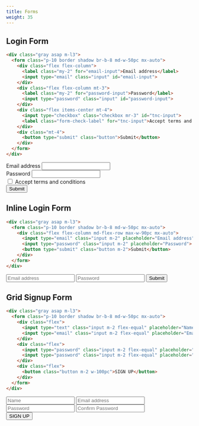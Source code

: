 ```yaml
---
title: Forms
weight: 35
---
```


## Login Form

```html
<div class="gray asap m-l3">
  <form class="p-10 border shadow br-b-8 md-w-50pc mx-auto">
    <div class="flex flex-column">
      <label class="my-2" for="email-input">Email address</label>
      <input type="email" class="input" id="email-input">
    </div>
    <div class="flex flex-column mt-3">
      <label class="my-2" for="password-input">Password</label>
      <input type="password" class="input" id="password-input">
    </div>
    <div class="flex items-center mt-4">
      <input type="checkbox" class="checkbox mr-3" id="tnc-input">
      <label class="form-check-label" for="tnc-input">Accept terms and conditions</label>
    </div>
    <div class="mt-4">
      <button type="submit" class="button">Submit</button>
    </div>
  </form>
</div>
```

<div class="gray asap m-l3">
  <form class="p-10 border shadow br-b-8 md-w-50pc mx-auto">
    <div class="flex flex-column">
      <label class="my-2" for="email-input">Email address</label>
      <input type="email" class="input" id="email-input">
    </div>
    <div class="flex flex-column mt-3">
      <label class="my-2" for="password-input">Password</label>
      <input type="password" class="input" id="password-input">
    </div>
    <div class="flex items-center mt-4">
      <input type="checkbox" class="checkbox mr-3" id="tnc-input">
      <label class="form-check-label" for="tnc-input">Accept terms and conditions</label>
    </div>
    <div class="mt-4">
      <button type="submit" class="button">Submit</button>
    </div>
  </form>
</div>

## Inline Login Form

```html
<div class="gray asap m-l3">
  <form class="p-10 border shadow br-b-8 md-w-50pc mx-auto">
    <div class="flex flex-column md-flex-row max-w-90pc mx-auto">
      <input type="email" class="input m-2" placeholder="Email address">
      <input type="password" class="input m-2" placeholder="Password">
      <button type="submit" class="button m-2">Submit</button>
    </div>
  </form>
</div>
```

<div class="gray asap m-l3">
  <form class="p-10 border shadow br-b-8 md-w-50pc mx-auto">
    <div class="flex flex-column md-flex-row max-w-90pc mx-auto">
      <input type="email" class="input m-2" placeholder="Email address">
      <input type="password" class="input m-2" placeholder="Password">
      <button type="submit" class="button m-2">Submit</button>
    </div>
  </form>
</div>

## Grid Signup Form

```html
<div class="gray asap m-l3">
  <form class="p-10 border shadow br-b-8 md-w-50pc mx-auto">
    <div class="flex">
      <input type="text" class="input m-2 flex-equal" placeholder="Name">
      <input type="email" class="input m-2 flex-equal" placeholder="Email address">
    </div>
    <div class="flex">
      <input type="password" class="input m-2 flex-equal" placeholder="Password">
      <input type="password" class="input m-2 flex-equal" placeholder="Confirm Password">
    </div>
    <div class="flex">
      <button class="button m-2 w-100pc">SIGN UP</button>
    </div>
  </form>
</div>
```

<div class="gray asap m-l3">
  <form class="p-10 border shadow br-b-8 md-w-50pc mx-auto">
    <div class="flex">
      <input type="text" class="input m-2 flex-equal" placeholder="Name">
      <input type="email" class="input m-2 flex-equal" placeholder="Email address">
    </div>
    <div class="flex">
      <input type="password" class="input m-2 flex-equal" placeholder="Password">
      <input type="password" class="input m-2 flex-equal" placeholder="Confirm Password">
    </div>
    <div class="flex">
      <button class="button m-2 w-100pc">SIGN UP</button>
    </div>
  </form>
</div>